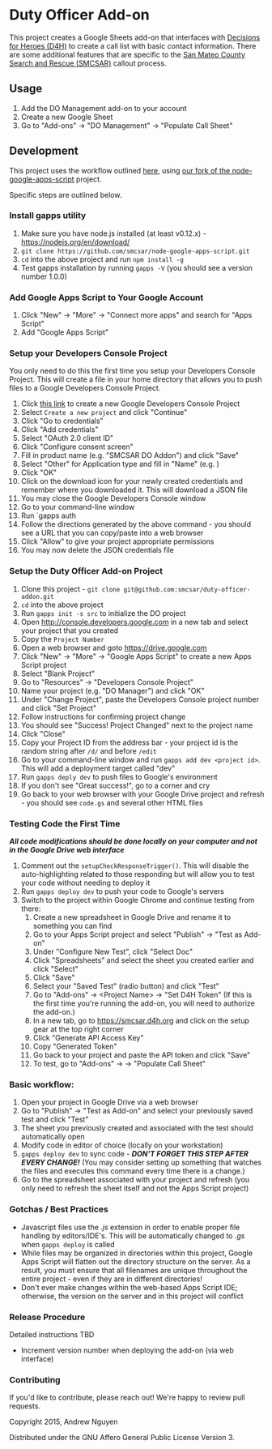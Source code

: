 # Duty Officer Add-on #

This project creates a Google Sheets add-on that interfaces with [Decisions for
Heroes (D4H)](http://d4h.org/) to create a call list with basic contact
information.  There are some additional features that are specific to the [San
Mateo County Search and Rescue (SMCSAR)](http://www.sanmateosar.org) callout
process.

## Usage ##

1. Add the DO Management add-on to your account
2. Create a new Google Sheet
2. Go to "Add-ons" -> "DO Management" -> "Populate Call Sheet"

## Development ##

This project uses the workflow outlined [here](https://github.com/danthareja/node-google-apps-script/pull/15), using [our fork of the node-google-apps-script](https://github.com/smcsar/node-google-apps-script) project.

Specific steps are outlined below.

### Install gapps utility ###

1. Make sure you have node.js installed (at least v0.12.x) - https://nodejs.org/en/download/
2. `git clone https://github.com/smcsar/node-google-apps-script.git`
3. `cd` into the above project and run `npm install -g`
4. Test gapps installation by running `gapps -V` (you should see a version number 1.0.0)

### Add Google Apps Script to Your Google Account ###

1. Click "New" -> "More" -> "Connect more apps" and search for "Apps Script"
2. Add "Google Apps Script"

### Setup your Developers Console Project ###

You only need to do this the first time you setup your Developers Console
Project.  This will create a file in your home directory that allows you to
push files to a Google Developers Console Project.

1.  Click [this link](https://console.developers.google.com/start/api?id=drive&credential=client_key) to create a new Google Developers Console Project
2.  Select `Create a new project` and click "Continue"
3.  Click "Go to credentials"
4.  Click "Add credentials"
5.  Select "OAuth 2.0 client ID"
6.  Click "Configure consent screen"
7.  Fill in product name (e.g. "SMCSAR DO Addon") and click "Save"
8.  Select "Other" for Application type and fill in "Name" (e.g. <Your name>)
9.  Click "OK"
10. Click on the download icon for your newly created credentials and remember where you downloaded it.  This will download a JSON file
11. You may close the Google Developers Console window
12. Go to your command-line window
13. Run `gapps auth <path to where you downloaded the credentials file>
14. Follow the directions generated by the above command - you should see a URL that you can copy/paste into a web browser
15. Click "Allow" to give your project appropriate permissions
16. You may now delete the JSON credentials file

### Setup the Duty Officer Add-on Project ###

1.  Clone this project - `git clone git@github.com:smcsar/duty-officer-addon.git`
2.  `cd` into the above project
3.  Run `gapps init -s src` to initialize the DO project
4.  Open http://console.developers.google.com in a new tab and select your project that you created
5.  Copy the `Project Number`
6.  Open a web browser and goto https://drive.google.com
7.  Click "New" -> "More" -> "Google Apps Script" to create a new Apps Script project
8.  Select "Blank Project"
9.  Go to "Resources" -> "Developers Console Project"
10. Name your project (e.g. "DO Manager") and click "OK"
11. Under "Change Project", paste the Developers Console project number and click "Set Project"
12. Follow instructions for confirming project change
13. You should see "Success! Project Changed" next to the project name
14. Click "Close"
15. Copy your Project ID from the address bar - your project id is the random string after `/d/` and before `/edit`
16. Go to your command-line window and run `gapps add dev <project id>`.  This will add a deployment target called "dev"
17. Run `gapps deply dev` to push files to Google's environment
18. If you don't see "Great success!", go to a corner and cry
19. Go back to your web browser with your Google Drive project and refresh - you should see `code.gs` and several other HTML files

### Testing Code the First Time ###

***All code modifications should be done locally on your computer and not in the Google Drive web interface***

1. Comment out the `setupCheckResponseTrigger()`. This will disable the auto-highlighting related
   to those responding but will allow you to test your code without needing to deploy it
2. Run `gapps deploy dev` to push your code to Google's servers
3. Switch to the project within Google Chrome and continue testing from there:
   1.  Create a new spreadsheet in Google Drive and rename it to something you can find
   2.  Go to your Apps Script project and select "Publish" -> "Test as Add-on"
   3.  Under "Configure New Test", click "Select Doc"
   4.  Click "Spreadsheets" and select the sheet you created earlier and click "Select"
   5.  Click "Save"
   6.  Select your "Saved Test" (radio button) and click "Test"
   7.  Go to "Add-ons" -> &lt;Project Name&gt; -> "Set D4H Token" (If this is the first time you're running the add-on, you will need to authorize the add-on.)
   8.  In a new tab, go to https://smcsar.d4h.org and click on the setup gear at the top right corner
   9.  Click "Generate API Access Key"
   10. Copy "Generated Token"
   11. Go back to your project and paste the API token and click "Save"
   12. To test, go to "Add-ons" -> <Project Name> -> "Populate Call Sheet"

### Basic workflow: ###

1. Open your project in Google Drive via a web browser
2. Go to "Publish" -> "Test as Add-on" and select your previously saved test and click "Test"
3. The sheet you previously created and associated with the test should automatically open
4. Modify code in editor of choice (locally on your workstation)
5. `gapps deploy dev` to sync code - ***DON'T FORGET THIS STEP AFTER EVERY CHANGE!***  (You may consider setting up something that watches the files and executes this command every time there is a change.)
6. Go to the spreadsheet associated with your project and refresh (you only need to refresh the sheet itself and not the Apps Script project)

### Gotchas / Best Practices ###

- Javascript files use the *.js* extension in order to enable proper file
  handling by editors/IDE's.  This will be automatically changed to *.gs* when
  `gapps deploy` is called
- While files may be organized in directories within this project, Google Apps
  Script will flatten out the directory structure on the server.  As a result,
  you must ensure that all filenames are unique throughout the entire project -
  even if they are in different directories!
- Don't ever make changes within the web-based Apps Script IDE; otherwise, the
  version on the server and in this project will conflict

### Release Procedure ###

Detailed instructions TBD

- Increment version number when deploying the add-on (via web interface)

### Contributing ###

If you'd like to contribute, please reach out!  We're happy to review pull requests.

Copyright 2015, Andrew Nguyen

Distributed under the GNU Affero General Public License Version 3.
